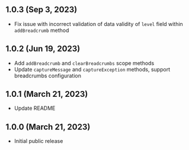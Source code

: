 ## 1.0.3 (Sep 3, 2023)

* Fix issue with incorrect validation of data validity of `level` field within `addBreadcrumb` method

## 1.0.2 (Jun 19, 2023)

* Add `addBreadcrumb` and `clearBreadcrumbs` scope methods
* Update `captureMessage` and `captureException` methods, support breadcrumbs configuration

## 1.0.1 (March 21, 2023)

* Update README

## 1.0.0 (March 21, 2023)

* Initial public release
